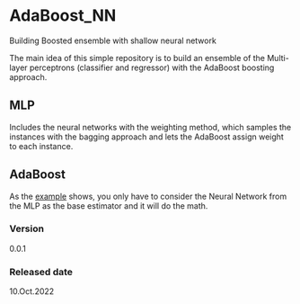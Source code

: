 # AdaBoost_NN

Building Boosted ensemble with shallow neural network

The main idea of this simple repository is to build an ensemble of the Multi-layer perceptrons (classifier and regressor) with the AdaBoost boosting approach.

## MLP

Includes the neural networks with the weighting method, which samples the instances with the bagging approach and lets the AdaBoost assign weight to each instance.

## AdaBoost

As the [example](https://github.com/samanemami/AdaBoost_NN/blob/main/test/tes.py) shows, you only have to consider the Neural Network from the MLP as the base estimator and it will do the math.

### Version

0.0.1

### Released date

10.Oct.2022
